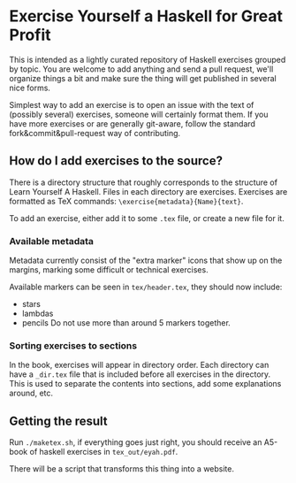 
# Exercise Yourself a Haskell for Great Profit

This is intended as a lightly curated repository of Haskell exercises grouped
by topic. You are welcome to add anything and send a pull request, we'll
organize things a bit and make sure the thing will get published in several
nice forms.

Simplest way to add an exercise is to open an issue with the text of (possibly
several) exercises, someone will certainly format them. If you have more
exercises or are generally git-aware, follow the standard
fork&commit&pull-request way of contributing.

## How do I add exercises to the source?

There is a directory structure that roughly corresponds to the structure of
Learn Yourself A Haskell. Files in each directory are exercises. Exercises are
formatted as TeX commands: `\exercise{metadata}{Name}{text}`.

To add an exercise, either add it to some `.tex` file, or create a new file for
it.

### Available metadata

Metadata currently consist of the "extra marker" icons that show up on the
margins, marking some difficult or technical exercises.

Available markers can be seen in `tex/header.tex`, they should now include:
- stars
- lambdas
- pencils
Do not use more than around 5 markers together.

### Sorting exercises to sections

In the book, exercises will appear in directory order. Each directory can have
a `_dir.tex` file that is included before all exercises in the directory. This
is used to separate the contents into sections, add some explanations around,
etc.

## Getting the result

Run `./maketex.sh`, if everything goes just right, you should receive an
A5-book of haskell exercises in `tex_out/eyah.pdf`.

There will be a script that transforms this thing into a website.
